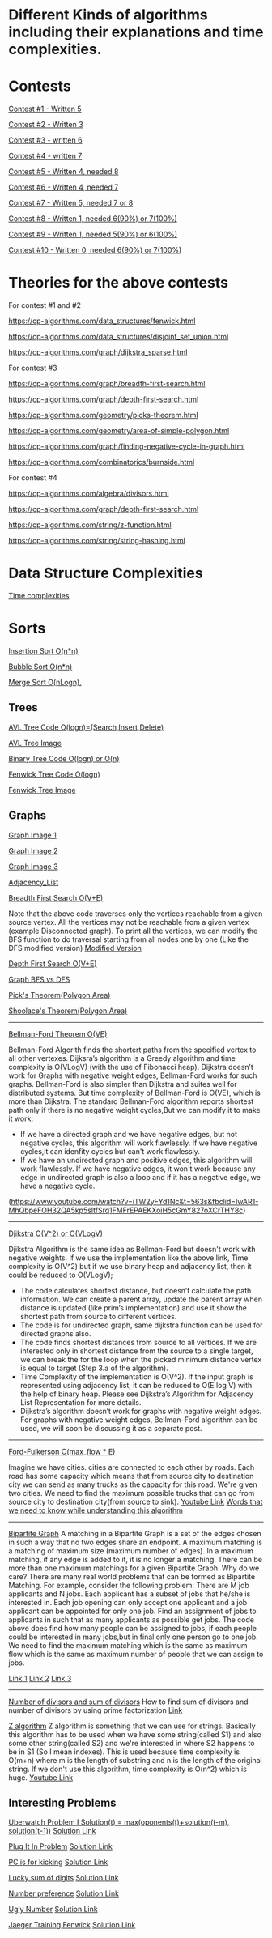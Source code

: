 # Different Kinds of algorithms including their explanations and time complexities.

# Contests

[Contest #1 - Written 5](https://codeforces.com/gym/229056)

[Contest #2 - Written 3](http://codeforces.com/gym/229458)

[Contest #3 - written 6](http://codeforces.com/gym/230118)

[Contest #4 - written 7](https://codeforces.com/gym/230615)

[Contest #5 - Written 4, needed 8](https://codeforces.com/gym/231096)

[Contest #6 - Written 4, needed 7](http://codeforces.com/gym/231899)

[Contest #7 - Written 5, needed 7 or 8](http://codeforces.com/gym/232655)

[Contest #8 - Written 1, needed 6(90%) or 7(100%) ](http://codeforces.com/gym/233152)

[Contest #9 - Written 1, needed 5(90%) or 6(100%)](http://codeforces.com/gym/233648)

[Contest #10 - Written 0, needed 6(90%) or 7(100%)](http://codeforces.com/gym/234857)


# Theories for the above contests

For contest #1 and #2

https://cp-algorithms.com/data_structures/fenwick.html

https://cp-algorithms.com/data_structures/disjoint_set_union.html

https://cp-algorithms.com/graph/dijkstra_sparse.html

For contest #3

https://cp-algorithms.com/graph/breadth-first-search.html

https://cp-algorithms.com/graph/depth-first-search.html

https://cp-algorithms.com/geometry/picks-theorem.html

https://cp-algorithms.com/geometry/area-of-simple-polygon.html

https://cp-algorithms.com/graph/finding-negative-cycle-in-graph.html

https://cp-algorithms.com/combinatorics/burnside.html

For contest #4

https://cp-algorithms.com/algebra/divisors.html

https://cp-algorithms.com/graph/depth-first-search.html

https://cp-algorithms.com/string/z-function.html

https://cp-algorithms.com/string/string-hashing.html


# Data Structure Complexities

[Time complexities](https://gist.github.com/psayre23/c30a821239f4818b0709)


# Sorts

[Insertion Sort O(n*n)](https://github.com/novaknole/Algorithms/blob/master/Sorts/insertion_sort.cpp)

[Bubble Sort  O(n*n)](https://github.com/novaknole/Algorithms/blob/master/Sorts/Bubble_Sort.cpp)

[Merge Sort O(nLogn).](https://github.com/novaknole/Algorithms/blob/master/Sorts/Merge_Sort.cpp)

## Trees
[AVL Tree Code O(logn)=(Search,Insert,Delete)](https://github.com/novaknole/Algorithms/blob/master/Trees/avl_tree.cpp)

[AVL Tree Image](https://github.com/novaknole/Algorithms/blob/master/Trees/Images/avl_tree.jpg)


[Binary Tree Code O(logn) or O(n)](https://github.com/novaknole/Algorithms/blob/master/Trees/binary_tree.cpp)

[Fenwick Tree Code O(logn)](https://github.com/novaknole/Algorithms/blob/master/Trees/fenwick_tree.cpp)

[Fenwick Tree Image](https://github.com/novaknole/Algorithms/blob/master/Trees/Images/fenwick_tree.jpg)



## Graphs
[Graph Image 1](https://github.com/novaknole/Algorithms/blob/master/Graphs/Images/Graph_1.jpg)

[Graph Image 2](https://github.com/novaknole/Algorithms/blob/master/Graphs/Images/Graph_2.jpg)

[Graph Image 3](https://github.com/novaknole/Algorithms/blob/master/Graphs/Images/Graph_3.jpg)

[Adjacency_List](https://github.com/novaknole/Algorithms/blob/master/Graphs/Adjacenct_List.cpp)

[Breadth First Search O(V+E)](https://github.com/novaknole/Algorithms/blob/master/Graphs/Bread_First_Search.cpp)

Note that the above code traverses only the vertices reachable from a given source vertex. All the vertices may not be reachable from a given vertex (example Disconnected graph). To print all the vertices, we can modify the BFS function to do traversal starting from all nodes one by one (Like the DFS modified version) [Modified Version](https://www.geeksforgeeks.org/depth-first-search-or-dfs-for-a-graph/)


[Depth First Search O(V+E)](https://github.com/novaknole/Algorithms/blob/master/Graphs/Depth_First_Search.cpp)

[Graph BFS vs DFS](https://github.com/novaknole/Algorithms/blob/master/Graphs/Images/Bfs_Dfs.jpg)

[Pick's Theorem(Polygon Area)](https://github.com/novaknole/Algorithms/blob/master/Graphs/Picks_Thereom.cpp)

[Shoolace's Theorem(Polygon Area)](https://github.com/novaknole/Algorithms/blob/master/Graphs/Shoolace_Area.cpp)

--------------

[Bellman-Ford Theorem O(VE)](https://github.com/novaknole/Algorithms/blob/master/Graphs/Bellman_Ford.cpp)

Bellman-Ford Algorith finds the shortert paths from the specified vertex to all other vertexes. Dijksra’s algorithm is a Greedy algorithm and time complexity is O(VLogV) (with the use of Fibonacci heap). Dijkstra doesn’t work for Graphs with negative weight edges, Bellman-Ford works for such graphs. Bellman-Ford is also simpler than Dijkstra and suites well for distributed systems. But time complexity of Bellman-Ford is O(VE), which is more than Dijkstra.
The standard Bellman-Ford algorithm reports shortest path only if there is no negative weight cycles,But we can modify it to make it work. 
- If we have a directed graph and we have negative edges, but not negative cycles, this algorithm will work
flawlessly. If we have negative cycles,it can idenfity cycles but can't work flawlessly.
- If we have an undirected graph and positive edges, this algorithm will work flawlessly. If we have negative edges, it won't work because any edge in undirected graph is also a loop and if it has a negative edge, we have a negative cycle.

(https://www.youtube.com/watch?v=iTW2yFYd1Nc&t=563s&fbclid=IwAR1-MhQbpeFOH32QA5kp5sltfSrq1FMFrEPAEKXoiH5cGmY827oXCrTHY8c)

---------------

[Djikstra O(V^2) or O(VLogV)](https://github.com/novaknole/Algorithms/blob/master/Graphs/Djikstra.cpp)

Djikstra Algorithm is the same idea as Bellman-Ford but doesn't work with negative weights. If we use
the implementation like the above link, Time complexity is O(V^2) but if we use binary heap and
adjacency list, then it could be reduced to O(VLogV);
- The code calculates shortest distance, but doesn’t calculate the path information. We can create a parent array, update the parent array when distance is updated (like prim’s implementation) and use it show the shortest path from source to different vertices.
- The code is for undirected graph, same dijkstra function can be used for directed graphs also.
- The code finds shortest distances from source to all vertices. If we are interested only in shortest distance from the source to a single target, we can break the for the loop when the picked minimum distance vertex is equal to target (Step 3.a of the algorithm).
- Time Complexity of the implementation is O(V^2). If the input graph is represented using adjacency list, it can be reduced to O(E log V) with the help of binary heap. Please see
Dijkstra’s Algorithm for Adjacency List Representation for more details.
- Dijkstra’s algorithm doesn’t work for graphs with negative weight edges. For graphs with negative weight edges, Bellman–Ford algorithm can be used, we will soon be discussing it as a separate post.

---------------

[Ford-Fulkerson O(max_flow * E)](https://github.com/novaknole/Algorithms/blob/master/Graphs/Ford_Fulkerson.cpp)

Imagine we have cities. cities are connected to each other by roads. Each road has some capacity which means that
from source city to destination city we can send as many trucks as the capacity for this road. We're given two cities.
We need to find the maximum possible trucks that can go from source city to destination city(from source to sink).
[Youtube Link](https://www.youtube.com/watch?v=GoVjOT30xwo&t=871s) [Words that we need to know while understanding this algorithm](https://www.geeksforgeeks.org/ford-fulkerson-algorithm-for-maximum-flow-problem/)


---------------

[Bipartite Graph](https://github.com/novaknole/Algorithms/blob/master/Graphs/Bipartite_Graph.cpp)
A matching in a Bipartite Graph is a set of the edges chosen in such a way that no two edges share an endpoint. A maximum matching is a matching of maximum size (maximum number of edges). In a maximum matching, if any edge is added to it, it is no longer a matching. There can be more than one maximum matchings for a given Bipartite Graph.
Why do we care?
There are many real world problems that can be formed as Bipartite Matching. For example, consider the following problem:
There are M job applicants and N jobs. Each applicant has a subset of jobs that he/she is interested in. Each job opening can only accept one applicant and a job applicant can be appointed for only one job. Find an assignment of jobs to applicants in such that as many applicants as possible get jobs.
The code above does find how many people can be assigned to jobs, if each people could be interested in many jobs,but
in final only one person go to one job. We need to find the maximum matching which is the same as maximum flow which is the same as maximum number of people that we can assign to jobs.

[Link 1](https://study.com/academy/lesson/bipartite-graph-definition-applications-examples.html)
[Link 2](https://www.geeksforgeeks.org/maximum-bipartite-matching/)
[Link 3](https://www.youtube.com/watch?v=8YUIdXOKNpM)


----------------

[Number of divisors and sum of divisors]()
How to find sum of divisors and number of divisors by using prime factorization
[Link](https://www.youtube.com/watch?v=H1cYZfF3uOo)

[Z algorithm](https://github.com/novaknole/Algorithms/blob/master/Others/Z-algorithm.cpp)
Z algorithm is something that we can use for strings. Basically this algorithm has to be used when we have some string(called S1) and also some other string(called S2) and we're interested in where S2 happens to be in S1 (So I mean indexes).
This is used because time complexity is O(m+n) where m is the length of substring and n is the length of the original string. If we don't use this algorithm, time complexity is O(n^2) which is huge.
[Youtube Link](https://www.youtube.com/watch?v=CpZh4eF8QBw)





## Interesting Problems

[Uberwatch Problem I Solution(t) = max(oponents(t)+solution(t-m), solution(t-1))](https://github.com/novaknole/Algorithms/blob/master/20172018-acmicpc-german-collegiate-programming-contest-gcpc-2017-en.pdf)
[Solution Link](https://github.com/novaknole/Algorithms/blob/master/Problems/Überwatch.cpp)

[Plug It In Problem](https://github.com/novaknole/Algorithms/blob/master/20172018-acmicpc-german-collegiate-programming-contest-gcpc-2017-en.pdf)
[Solution Link](https://github.com/novaknole/Algorithms/blob/master/Problems/plugitin.cpp)

[PC is for kicking](https://codeforces.com/gym/230615/problem/L)
[Solution Link](https://github.com/novaknole/Algorithms/blob/master/Problems/Pc_for_kicking.cpp)

[Lucky sum of digits](https://codeforces.com/gym/230615/problem/O)
[Solution Link](https://github.com/novaknole/Algorithms/blob/master/Problems/Lucky_sum_digits.cpp)

[Number preference](https://codeforces.com/gym/230615/problem/F)
[Solution Link](https://github.com/novaknole/Algorithms/blob/master/Problems/Number_Preference.cpp)

[Ugly Number](https://codeforces.com/gym/230615/problem/B)
[Solution Link](https://github.com/novaknole/Algorithms/blob/master/Problems/Ugly_Number.cpp)

[Jaeger Training Fenwick](http://codeforces.com/gym/229458/problem/J)
[Solution Link](https://github.com/novaknole/Algorithms/blob/master/Problems/Jaeger_fenwick.cpp)
